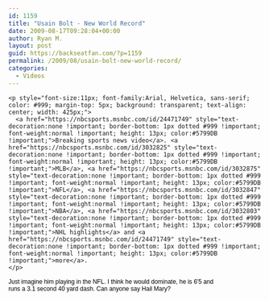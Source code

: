 ```yaml
---
id: 1159
title: "Usain Bolt - New World Record"
date: 2009-08-17T09:28:04+00:00
author: Ryan M.
layout: post
guid: https://backseatfan.com/?p=1159
permalink: /2009/08/usain-bolt-new-world-record/
categories:
  - Videos
---
```


<div class="entry">
  <div>
    </p>

    <p style="font-size:11px; font-family:Arial, Helvetica, sans-serif; color: #999; margin-top: 5px; background: transparent; text-align: center; width: 425px;">
      <a href="https://nbcsports.msnbc.com/id/24471749" style="text-decoration:none !important; border-bottom: 1px dotted #999 !important; font-weight:normal !important; height: 13px; color:#5799DB !important;">Breaking sports news video</a>. <a href="https://nbcsports.msnbc.com/id/3032825" style="text-decoration:none !important; border-bottom: 1px dotted #999 !important; font-weight:normal !important; height: 13px; color:#5799DB !important;">MLB</a>, <a href="https://nbcsports.msnbc.com/id/3032875" style="text-decoration:none !important; border-bottom: 1px dotted #999 !important; font-weight:normal !important; height: 13px; color:#5799DB !important;">NFL</a>, <a href="https://nbcsports.msnbc.com/id/3032847" style="text-decoration:none !important; border-bottom: 1px dotted #999 !important; font-weight:normal !important; height: 13px; color:#5799DB !important;">NBA</a>, <a href="https://nbcsports.msnbc.com/id/3032803" style="text-decoration:none !important; border-bottom: 1px dotted #999 !important; font-weight:normal !important; height: 13px; color:#5799DB !important;">NHL highlights</a> and <a href="https://nbcsports.msnbc.com/id/24471749" style="text-decoration:none !important; border-bottom: 1px dotted #999 !important; font-weight:normal !important; height: 13px; color:#5799DB !important;">more</a>.
    </p>
  </div>

  <p style="background: transparent none repeat scroll 0% 0%; font-size: 12px; font-family: Arial,Helvetica,sans-serif; color: #000000; margin-top: 10px; text-align: left; width: 425px;">
    Just imagine him playing in the NFL. I think he would dominate, he is 6'5 and runs a 3.1 second 40 yard dash. Can anyone say Hail Mary?
  </p>
</div>
